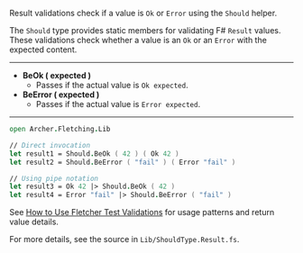 
<!-- (dl
(section-meta
  (title Should Result Validation Functions)
)
) -->


Result validations check if a value is `Ok` or `Error` using the `Should` helper.


<!-- (dl (# Overview)) -->

The `Should` type provides static members for validating F# `Result` values. These validations check whether a value is an `Ok` or an `Error` with the expected content.

---


<!-- (dl (# Result Validation Methods)) -->

- **BeOk ( expected )**
  - Passes if the actual value is `Ok expected`.
- **BeError ( expected )**
  - Passes if the actual value is `Error expected`.

---


<!-- (dl (# Usage Example)) -->

```fsharp
open Archer.Fletching.Lib

// Direct invocation
let result1 = Should.BeOk ( 42 ) ( Ok 42 )
let result2 = Should.BeError ( "fail" ) ( Error "fail" )

// Using pipe notation
let result3 = Ok 42 |> Should.BeOk ( 42 )
let result4 = Error "fail" |> Should.BeError ( "fail" )
```


See [How to Use Fletcher Test Validations](#how-to-use-fletcher-test-validations) for usage patterns and return value details.

For more details, see the source in `Lib/ShouldType.Result.fs`.
